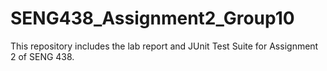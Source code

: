 # SENG438_Assignment2_Group10
This repository includes the lab report and JUnit Test Suite for Assignment 2 of SENG 438.
